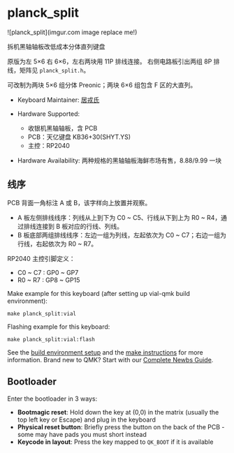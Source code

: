 # planck_split

![planck_split](imgur.com image replace me!)

拆机黑轴轴板改低成本分体直列键盘

原版为左 5×6 右 6×6，左右两块用 11P 排线连接。
右侧电路板引出两组 8P 排线，矩阵见 `planck_split.h`。

可改制为两块 5×6 组分体 Preonic；两块 6×6 组包含 F 区的大直列。

* Keyboard Maintainer: [居戎氏](https://github.com/lotem)
* Hardware Supported:
  - 收银机黑轴轴板，含 PCB
  - PCB：天亿键盘 KB36+30(SHYT.YS)
  - 主控：RP2040
  
* Hardware Availability: 两种规格的黑轴轴板海鲜市场有售，8.88/9.99 一块

## 线序

PCB 背面一角标注 A 或 B，该字样向上放置并观察。

 - A 板左侧排线线序：列线从上到下为 C0 ~ C5、行线从下到上为 R0 ~ R4，通过排线连接到 B 板对应的行线、列线。
 - B 板底部两组排线线序：左边一组为列线，左起依次为 C0 ~ C7；右边一组为行线，右起依次为 R0 ~ R7。

RP2040 主控引脚定义：

 - C0 ~ C7 : GP0 ~ GP7
 - R0 ~ R7 : GP8 ~ GP15

Make example for this keyboard (after setting up vial-qmk build environment):

    make planck_split:vial

Flashing example for this keyboard:

    make planck_split:vial:flash

See the [build environment setup](https://docs.qmk.fm/#/getting_started_build_tools) and the [make instructions](https://docs.qmk.fm/#/getting_started_make_guide) for more information. Brand new to QMK? Start with our [Complete Newbs Guide](https://docs.qmk.fm/#/newbs).

## Bootloader

Enter the bootloader in 3 ways:

* **Bootmagic reset**: Hold down the key at (0,0) in the matrix (usually the top left key or Escape) and plug in the keyboard
* **Physical reset button**: Briefly press the button on the back of the PCB - some may have pads you must short instead
* **Keycode in layout**: Press the key mapped to `QK_BOOT` if it is available

